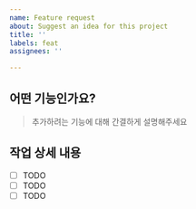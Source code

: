 ```yaml
---
name: Feature request
about: Suggest an idea for this project
title: ''
labels: feat
assignees: ''

---
```


## 어떤 기능인가요?
> 추가하려는 기능에 대해 간결하게 설명해주세요
## 작업 상세 내용
- [ ] TODO
- [ ] TODO
- [ ] TODO
